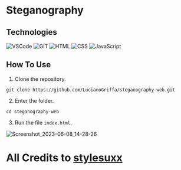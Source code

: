 # Steganography

## Technologies
![VSCode](https://img.shields.io/badge/vscode-black.svg?&style=for-the-badge&logo=visualstudiocode&logoColor=blue)
![GIT](https://img.shields.io/badge/git-black.svg?&style=for-the-badge&logo=git&logoColor=orange)
![HTML](https://img.shields.io/badge/html-black.svg?&style=for-the-badge&logo=html5&logoColor=orange)
![CSS](https://img.shields.io/badge/css-black.svg?&style=for-the-badge&logo=css3&logoColor=blue)
![JavaScript](https://img.shields.io/badge/javascript-black.svg?&style=for-the-badge&logo=javascript&logoColor=yellow)

## How To Use
1. Clone the repository.
``` 
git clone https://github.com/LucianoGriffa/steganography-web.git
```
2. Enter the folder.
```
cd steganography-web
```
3. Run the file ``index.html``.

![Screenshot_2023-06-08_14-28-26](https://github.com/LucianoGriffa/steganography-web/assets/73656863/9e245c1c-e97b-4c4a-ab81-2a5f03250e90)

# All Credits to [stylesuxx](https://github.com/stylesuxx)
